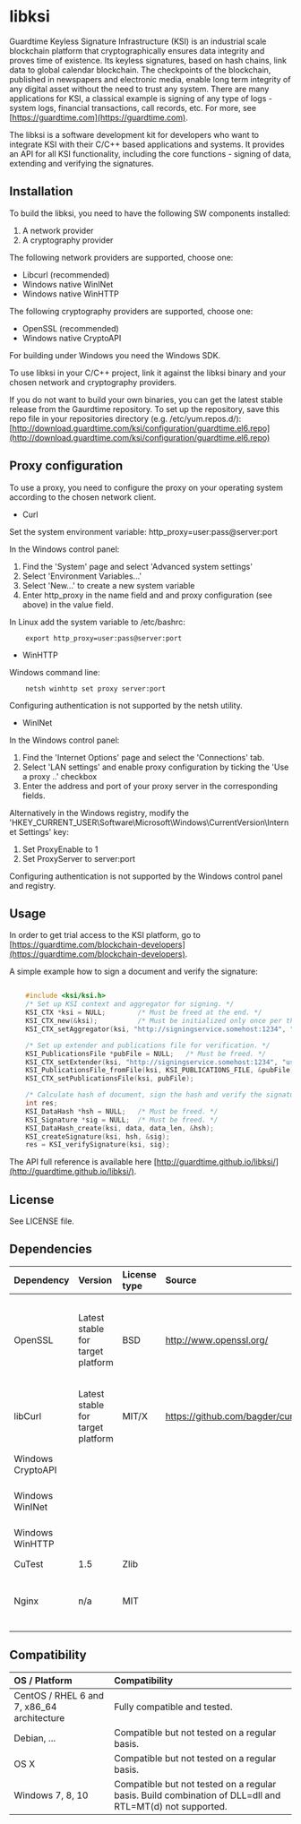 # libksi #
Guardtime Keyless Signature Infrastructure (KSI) is an industrial scale blockchain platform that cryptographically 
ensures data integrity and proves time of existence. Its keyless signatures, based on hash chains, link data to global 
calendar blockchain. The checkpoints of the blockchain, published in newspapers and electronic media, enable long term 
integrity of any digital asset without the need to trust any system. There are many applications for KSI, a classical 
example is signing of any type of logs - system logs, financial transactions, call records, etc. For more, 
see [https://guardtime.com](https://guardtime.com).

The libksi is a software development kit for developers who want to integrate KSI with their C/C++ based applications 
and systems. It provides an API for all KSI functionality, including the core functions - signing of data, extending 
and verifying the signatures.

## Installation ##

To build the libksi, you need to have the following SW components installed:
1. A network provider
2. A cryptography provider

The following network providers are supported, choose one:
* Libcurl (recommended)
* Windows native WinINet
* Windows native WinHTTP

The following cryptography providers are supported, choose one:
* OpenSSL (recommended)
* Windows native CryptoAPI

For building under Windows you need the Windows SDK.

To use libksi in your C/C++ project, link it against the libksi binary and your chosen network and cryptography providers. 

If you do not want to build your own binaries, you can get the latest stable release from the Gaurdtime repository.
To set up the repository, save this repo file in your repositories directory (e.g. /etc/yum.repos.d/): 
[http://download.guardtime.com/ksi/configuration/guardtime.el6.repo](http://download.guardtime.com/ksi/configuration/guardtime.el6.repo)

## Proxy configuration ##

To use a proxy, you need to configure the proxy on your operating system according to the chosen network client.

* Curl

Set the system environment variable: http_proxy=user:pass@server:port  

In the Windows control panel:  

1) Find the 'System' page and select 'Advanced system settings'  
2) Select 'Environment Variables...'  
3) Select 'New...' to create a new system variable  
4) Enter http_proxy in the name field and and proxy configuration (see above) in the value field.  

In Linux add the system variable to /etc/bashrc:  
~~~
    export http_proxy=user:pass@server:port
~~~

* WinHTTP

Windows command line:
~~~
    netsh winhttp set proxy server:port
~~~

Configuring authentication is not supported by the netsh utility.

* WinINet

In the Windows control panel:

1) Find the 'Internet Options' page and select the 'Connections' tab.  
2) Select 'LAN settings' and enable proxy configuration by ticking the 'Use a proxy ..' checkbox  
3) Enter the address and port of your proxy server in the corresponding fields.  

Alternatively in the Windows registry, modify the 'HKEY_CURRENT_USER\Software\Microsoft\Windows\CurrentVersion\Internet Settings' key:

1) Set ProxyEnable to 1  
2) Set ProxyServer to server:port  

Configuring authentication is not supported by the Windows control panel and registry.

## Usage ##

In order to get trial access to the KSI platform, go to [https://guardtime.com/blockchain-developers](https://guardtime.com/blockchain-developers).

A simple example how to sign a document and verify the signature:
```C

	#include <ksi/ksi.h>
	/* Set up KSI context and aggregator for signing. */
	KSI_CTX *ksi = NULL;		/* Must be freed at the end. */
	KSI_CTX_new(&ksi);			/* Must be initialized only once per thread. */
	KSI_CTX_setAggregator(ksi, "http://signingservice.somehost:1234", "user", "key");

	/* Set up extender and publications file for verification. */
	KSI_PublicationsFile *pubFile = NULL;	/* Must be freed. */
	KSI_CTX_setExtender(ksi, "http://signingservice.somehost:1234", "user", "key");
	KSI_PublicationsFile_fromFile(ksi, KSI_PUBLICATIONS_FILE, &pubFile);
	KSI_CTX_setPublicationsFile(ksi, pubFile);

	/* Calculate hash of document, sign the hash and verify the signature. */
	int res;
    KSI_DataHash *hsh = NULL;	/* Must be freed. */
	KSI_Signature *sig = NULL;	/* Must be freed. */
    KSI_DataHash_create(ksi, data, data_len, &hsh);
	KSI_createSignature(ksi, hsh, &sig);
	res = KSI_verifySignature(ksi, sig);

```
The API full reference is available here [http://guardtime.github.io/libksi/](http://guardtime.github.io/libksi/).

## License ##

See LICENSE file.

## Dependencies ##
| Dependency        | Version                           | License type | Source                         | Notes |
| :---              | :---                              | :---         | :---                           |:---   |
| OpenSSL           | Latest stable for target platform | BSD          | http://www.openssl.org/        | This product includes cryptographic software written by Eric Young (eay@cryptsoft.com).  This product includes software written by Tim Hudson (tjh@cryptsoft.com). |
| libCurl           | Latest stable for target platform | MIT/X        | https://github.com/bagder/curl |       |
| Windows CryptoAPI |                                   |              |                                | Can be used as alternative to OpenSSL. Build time option. |
| Windows WinINet   |                                   |              |                                | Can be used as alternative to libCurl. Build time option. |
| Windows WinHTTP   |                                   |              |                                | Can be used as alternative to libCurl. Build time option. |
| CuTest            | 1.5                               | Zlib         |                                | Required only for testing. |
| Nginx             | n/a                               | MIT          |                                | Modified version of code based on src/http/ngx_http_parse.c from NGINX embedded in KSI code base. |

## Compatibility ##
| OS / Platform                              | Compatibility                                |
| :---                                       | :---                                         | 
| CentOS / RHEL 6 and 7, x86_64 architecture | Fully compatible and tested.                  |
| Debian, ...                                | Compatible but not tested on a regular basis. |
| OS X                                       | Compatible but not tested on a regular basis. |
| Windows 7, 8, 10                           | Compatible but not tested on a regular basis. Build combination of DLL=dll and RTL=MT(d) not supported. |
